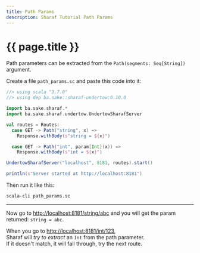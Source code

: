 ```yaml
---
title: Path Params
description: Sharaf Tutorial Path Params
---
```


# {{ page.title }}

Path parameters can be extracted from the `Path(segments: Seq[String])` argument.

Create a file `path_params.sc` and paste this code into it:
```scala
//> using scala "3.7.0"
//> using dep ba.sake::sharaf-undertow:0.10.0

import ba.sake.sharaf.*
import ba.sake.sharaf.undertow.UndertowSharafServer

val routes = Routes:
  case GET -> Path("string", x) =>
    Response.withBody(s"string = ${x}")

  case GET -> Path("int", param[Int](x)) =>
    Response.withBody(s"int = ${x}")

UndertowSharafServer("localhost", 8181, routes).start()

println(s"Server started at http://localhost:8181")
```

Then run it like this:
```sh
scala-cli path_params.sc 
```

---
Now go to [http://localhost:8181/string/abc](http://localhost:8181/string/abc)
and you will get the param returned: `string = abc`.

When you go to [http://localhost:8181/int/123](http://localhost:8181/int/123),  
Sharaf will *try to extract* an `Int` from the path parameter.  
If it doesn't match, it will fall through, try the next route.
    
